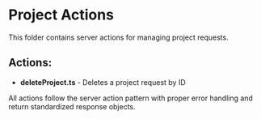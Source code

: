 # Project Actions

This folder contains server actions for managing project requests.

## Actions:

- **deleteProject.ts** - Deletes a project request by ID

All actions follow the server action pattern with proper error handling and return standardized response objects.
